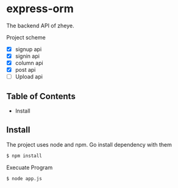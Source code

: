 # express-orm
The backend API of zheye.

Project scheme
- [x] signup api
- [x] signin api
- [x] column api
- [X] post api
- [ ] Upload api

## Table of Contents
* Install

## Install
The project uses node and npm. Go install dependency with them
```bash
$ npm install
```
Execuate Program
```bash
$ node app.js
```
